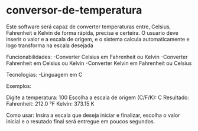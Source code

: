 # conversor-de-temperatura

Este software será capaz de converter temperaturas entre, Celsius, Fahrenheit e Kelvin de forma rápida, precisa e certeira. 
O usuario deve inserir o valor e a escala de origem, e o sistema calcula automaticamente e logo transforma na escala desejada

Funcionabilidades:
-Converter Celsius em Fahrenheit ou Kelvin 
-Converter Fahrenheit em Celsius ou Kelvin
-Converter Kelvin em Fahrenheit ou Celsius 

Tecnologias:
-Linguagem em C

Exemplos:

Digite a temperatura: 100
Escolha a escala de origem (C/F/K): C
Resultado:
Fahrenheit: 212.0 °F
Kelvin: 373.15 K

Como usar:
Insira a escala que deseja iniciar e finalizar, escolha o valor inicial e o resutado final será entregue em poucos segundos. 








